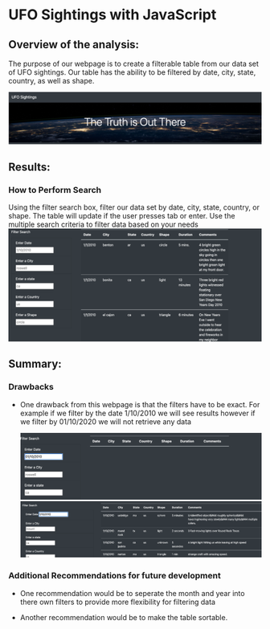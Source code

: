 #  UFO Sightings with JavaScript

## Overview of the analysis:

The purpose of our webpage is to create a filterable table from our data set of UFO sightings.  Our table has the ability to be filtered by date, city, state, country, as well as shape.

   ![TruthIsOutThere](static/images/TruthIsOutThere.png) 

## Results:
 ### How to Perform Search
  Using the filter search box, filter our data set by date, city, state, country, or shape.  The table will update if the user presses tab or enter.  Use the multiple search criteria to filter data based on your needs
  ![FilterSearch](static/images/FilterSearch.png) 
     
## Summary:

 ### Drawbacks
- One drawback from this webpage is that the filters have to be exact.  For example if we filter by the date 1/10/2010 we will see results however if we filter by 01/10/2020 we will not retrieve any data

    ![TwoDigitMonth](static/images/TwoDigitMonth.png) 
    ![OneDigitMonth](static/images/OneDigitMonth.png) 
    
 ### Additional Recommendations for future development
- One recommendation would be to seperate the month and year into there own filters to provide more flexibility for filtering data

- Another recommendation would be to make the table sortable.
